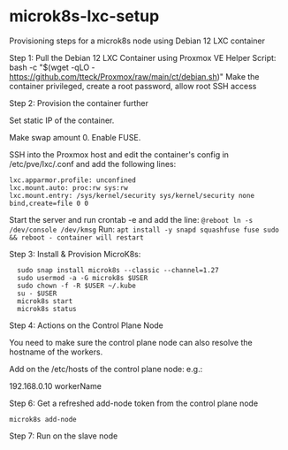 # microk8s-lxc-setup
Provisioning steps for a microk8s node using Debian 12 LXC container

Step 1: Pull the Debian 12 LXC Container using Proxmox VE Helper Script: bash -c "$(wget -qLO - https://github.com/tteck/Proxmox/raw/main/ct/debian.sh)"
  Make the container privileged, create a root password, allow root SSH access

Step 2: Provision the container further

  Set static IP of the container.

  Make swap amount 0.
  Enable FUSE.

  SSH into the Proxmox host and edit the container's config in /etc/pve/lxc/<CT id>.conf and add the following lines:

    lxc.apparmor.profile: unconfined
    lxc.mount.auto: proc:rw sys:rw
    lxc.mount.entry: /sys/kernel/security sys/kernel/security none bind,create=file 0 0

  Start the server and run crontab -e and add the line: `@reboot ln -s /dev/console /dev/kmsg`
  Run: `apt install -y snapd squashfuse fuse sudo && reboot - container will restart`

Step 3: Install & Provision MicroK8s:

`   sudo snap install microk8s --classic --channel=1.27
`   
`   sudo usermod -a -G microk8s $USER
`   
`   sudo chown -f -R $USER ~/.kube
`   
`   su - $USER
`   
`   microk8s start
`   
`   microk8s status
`

Step 4: Actions on the Control Plane Node

  You need to make sure the control plane node can also resolve the hostname of the workers.

  Add on the /etc/hosts of the control plane node: e.g.:

  192.168.0.10 workerName

Step 6: Get a refreshed add-node token from the control plane node

    microk8s add-node

Step 7: Run on the slave node
